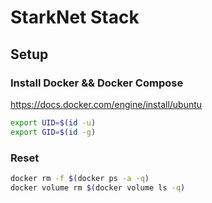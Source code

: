 # StarkNet Stack

## Setup

### Install Docker && Docker Compose

<https://docs.docker.com/engine/install/ubuntu>

```bash
export UID=$(id -u)
export GID=$(id -g)
```

### Reset

```bash
docker rm -f $(docker ps -a -q)
docker volume rm $(docker volume ls -q)
```
